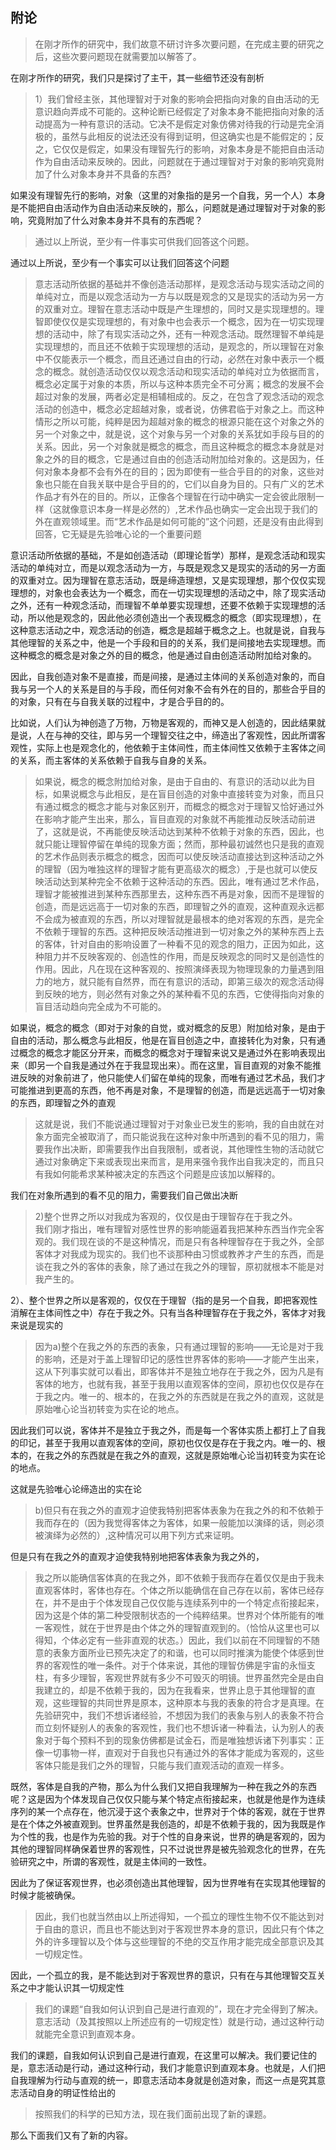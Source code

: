 <h2>附论</h2><blockquote data-pid="rOc0lA9f">在刚才所作的研究中，我们故意不研讨许多次要问题，在完成主要的研究之后，这些次要问题现在就需要加以解答了。</blockquote><p data-pid="yVfFW1Ew">在刚才所作的研究，我们只是探讨了主干，其一些细节还没有剖析</p><blockquote data-pid="v5G_xl9f">1）我们曾经主张，其他理智对于对象的影响会把指向对象的自由活动的无意识趋向弄成不可能的。这种论断已经假定了对象本身不能把指向对象的活动提高为一种有意识的活动。它决不是假定对象仿佛对待我的行动是完全消极的，虽然与此相反的说法还没有得到证明，但这确实也是不能假定的；反之，它仅仅是假定，如果没有理智先行的影响，对象本身是不能把自由活动作为自由活动来反映的。因此，问题就在于通过理智对于对象的影响究竟附加了什么对象本身并不具备的东西?</blockquote><p data-pid="zzLicmMT">如果没有理智先行的影响，对象（这里的对象指的是另一个自我，另一个人）本身是不能把自由活动作为自由活动来反映的，那么，问题就是通过理智对于对象的影响，究竟附加了什么对象本身并不具有的东西呢？</p><blockquote data-pid="1KsjjRXu">通过以上所说，至少有一件事实可供我们回答这个问题。</blockquote><p data-pid="LJG_S42w">通过以上所说，至少有一个事实可以让我们回答这个问题</p><blockquote data-pid="JvTRCaRQ">意志活动所依据的基础并不像创造活动那样，是观念活动与现实活动之间的单纯对立，而是以观念活动为一方与以既是观念的又是现实的活动为另一方的双重对立。理智在意志活动中既是产生理想的，同时又是实现理想的。理智即使仅仅是实现理想的，有对象中也会表示一个概念，因为在一切实现理想的活动中，除了有现实活动之外，还有一种观念活动。既然理智不单纯是实现理想的，而且还不依赖于实现理想的活动，是观念的，所以理智在对象中不仅能表示一个概念，而且还通过自由的行动，必然在对象中表示一个概念的概念。就创造活动仅仅以观念活动和现实活动的单纯对立为依据而言，概念必定属于对象的本质，所以与这种本质完全不可分离；概念的发展不会超过对象的发展，两者必定是相辅相成的。反之，在包含了观念活动的观念活动的创造中，概念必定超越对象，或者说，仿佛君临于对象之上。而这种情形之所以可能，纯粹是因为超越对象的概念的根源只能在这个对象之外的另一个对象之中，就是说，这个对象与另一个对象的关系犹如手段与目的的关系。因此，另一个对象就是概念的概念，而且这种概念的概念本身就是对象之外的目的概念，它是通过自由的创造活动附加给对象的。这是因为，任何对象本身都不会有外在的目的；因为即使有一些合乎目的的对象，这些对象也只能在自我关联中是合乎目的的，它们以自身为目的。只有广义的艺术作品才有外在的目的。所以，正像各个理智在行动中确实一定会彼此限制一样（这就像意识本身一样是必然的）,艺术作品也确实一定会出现于我们的外在直观领域里。而“艺术作品是如何可能的”这个问题，还是没有由此得到回答，它无疑是先验唯心论的一个重要问题</blockquote><p data-pid="Nyel7ofZ">意识活动所依据的基础，不是如创造活动（即理论哲学）那样，是观念活动和现实活动的单纯对立，而是以观念活动为一方，与既是观念又是现实的活动的另一方面的双重对立。因为理智在意志活动，既是缔造理想，又是实现理想，那个仅仅实现理想的，对象也会表达为一个概念，而在一切实现理想的活动之中，除了现实活动之外，还有一种观念活动，而理智不单单要实现理想，还要不依赖于实现理想的活动，所以他是观念的，因此他必须创造出一个表现概念的概念（即实现理想），在这种意志活动之中，观念活动的创造，概念是超越于概念之上。也就是说，自我与其他理智的关系之中，他是一个手段和目的的关系，我们是间接地去实现理想。而这种概念的概念是对象之外的目的概念，他是通过自由创造活动附加给对象的。</p><p data-pid="uxmuqJPB">因此，自我创造对象不是直接，而是间接，是通过主体间的关系创造对象的，而自我与另一个人的关系是目的与手段，而任何对象不会有外在的目的，那些合乎目的的对象，只有在与自我关联的过程中，才是合乎目的的。</p><p data-pid="GRUUzIzs">比如说，人们认为神创造了万物，万物是客观的，而神又是人创造的，因此结果就是说，人在与神的交往，即与另一个理智交往之中，缔造出了客观性，因此所谓客观性，实际上也是观念化的，他依赖于主体间性，而主体间性又依赖于主客体之间的关系，而主客体的关系依赖于自我与自身的关系。</p><blockquote data-pid="5sIUG8gw">如果说，概念的概念附加给对象，是由于自由的、有意识的活动以此为目标，如果说概念与此相反，是在盲目创造的对象中直接转变为对象，而且只有通过概念的概念才能与对象区别开，而概念的概念对于理智又恰好通过外在影响才能产生出来，那么，盲目直观的对象就不再能推动反映活动前进了，这就是说，不再能使反映活动达到某种不依赖于对象的东西，因此，也就只能让理智停留在单纯的现象方面；然而，那种最初诚然也只是我的直观的艺术作品则表示概念的概念，因而可以使反映活动直接达到这种活动之外的理智（因为唯独这样的理智才能有更高级次的概念）,于是也就可以使反映活动达到某种完全不依赖于这种活动的东西。因此，唯有通过艺术作品，理智才能被推进到某种东西那里去，这种东西不再是对象，因而不是理智的创造，而是远远高于一切对象的东西，即理智之外的直观，这种直观永远都不会成为被直观的东西，所以对理智就是最根本的绝对客观的东西，是完全不依赖于理智的东西。这种把反映活动推进到一切对象之外的某种东西上去的客体，针对自由的影响设置了一种看不见的观念的阻力，正因为如此，这种阻力并不反映客观的、创造性的作用，而是反映观念的同时又是创造性的作用。因此，凡在现在这种客观的、按照演绎表现为物理现象的力量遇到阻力的地方，就只能有自然界，而在有意识的活动，即第三级次的观念活动得到反映的地方，则必然有对象之外的某种看不见的东西，它使得指向对象的盲目活动趋向完全成为不可能的。</blockquote><p data-pid="yUhlZccv">如果说，概念的概念（即对于对象的自觉，或对概念的反思）附加给对象，是由于自由的活动，那么概念与此相反，他是在盲目创造之中，直接转化为对象，只有通过概念的概念才能区分开来，而概念的概念对于理智来说又是通过外在影响表现出来（即另一个自我是通过外在于我显现出来）。而在这里，盲目直观的对象不能推进反映的对象前进了，他只能使人们留在单纯的现象，而唯有通过艺术品，我们才可能推进到更高的东西，他不再是对象，不是理智的创造，而是远远高于一切对象的东西，即理智之外的直观</p><blockquote data-pid="5D0rTO7C">这就是说，我们不能说通过理智对于对象业已发生的影响，我的自由就在对象方面完全被取消了，而只能说我在这种对象中所遇到的看不见的阻力，需要我作出决断，即需要我作出自我限制，或者说，其他理性生物的活动就它通过对象确定下来或表现出来而言，是用来强令我作出自我决定的，而且只有我如何能希求某种被决定的东西这个问题是应该加以解释的。</blockquote><p data-pid="2gwgVWdM">我们在对象所遇到的看不见的阻力，需要我们自己做出决断</p><blockquote data-pid="AlszPWWD">2)整个世界之所以对我成为客观的，仅仅是由于理智存在于我之外。<br>我们刚才指出，唯有理智对感性世界的影响能逼着我把某种东西当作完全客观的。我们现在谈的不是这种情况，而是只有各种理智存在于我之外，全部客体才对我成为现实的。我们也不谈那种由习惯或教养才产生的东西，而是谈在我之外的客体的表象，除了通过在我之外的理智，原初就根本不能是对我产生的。</blockquote><p data-pid="uDE56Kqp">2）、整个世界之所以是客观的，仅仅在于理智（指的是另一个自我，即把客观性消解在主体间性之中）存在于我之外。只有当各种理智存在于我之外，客体才对我来说是现实的</p><blockquote data-pid="qlnRxqTp">因为a)整个在我之外的东西的表象，只有通过理智的影响——无论是对于我的影响，还是对于盖上理智印记的感性世界客体的影响——才能产生出来，这从下列事实就可以看出，即客体并不是独立地存在于我之外，因为凡是有客体的地方，也就有我，甚至于我用以直观客体的空间，原初也仅仅是存在于我之内。唯一的、根本的，在我之外的东西就是在我之外的直观，这就是原始唯心论当初转变为实在论的地点。</blockquote><p data-pid="xJKBZnv9">因此我们可以说，客体并不是独立于我之外，而是每一个客体实质上都打上了自我的印记，甚至于我用以直观客体的空间，原初也仅仅是存在于我之内。唯一的、根本的，在我之外的东西就是在我之外的直观，这就是原始唯心论当初转变为实在论的地点。</p><p data-pid="65TjJqIj">这就是先验唯心论缔造出的实在论</p><blockquote data-pid="zvFsRaEd">b)但只有在我之外的直观才迫使我特别把客体表象为在我之外的和不依赖于我而存在的（因为我觉得客体之为客体，如果一般能加以演绎的话，则必须被演绎为必然的）,这种情况可以用下列方式来证明。</blockquote><p data-pid="xbE4VnV6">但是只有在我之外的直观才迫使我特别地把客体表象为我之外的，</p><blockquote data-pid="arydZFVB">我之所以能确信客体真的在我之外，即不依赖于我而存在着仅仅是由于我未直观客体时，客体也存在。个体之所以能确信在自己存在以前，客体已经存在，并不是由于个体发现自己仅仅能与连续系列中的一个特定点衔接起来，因为这是个体的第二种受限制状态的一个纯粹结果。世界对个体所能有的唯一客观性，就在于世界是由个体之外的理智直观到的。（恰恰从这里也可以得知，个体必定有一些非直观的状态。）因此，我们以前在不同理智的不随意的表象方面所业已预先决定了的和谐，也可以同时推演为能使个体感到世界的客观性的唯一条件。对于个体来说，其他的理智仿佛是宇宙的永恒支柱，有多少理智，客观世界就有多少不可毁灭的明镜。世界虽然完全是由自我建立的，却是不依赖于我的，因为在我看来，世界止息于其他理智的直观，这些理智的共同世界是原本，这种原本与我的表象的符合才是真理。在先验研究中，我们不想诉诸经验，不想因为我们的表象与别人的表象不符合而立刻怀疑别人的表象的客观性，我们也不想诉诸一种看法，认为别人的表象对于每个预料不到的现象仿佛都是试金石，而是唯独想诉诸下列事实：正像一切事物一样，直观对于自我也只有通过外的客体才能成为客观的，这些客体只能是我们之外的理智，只能与我们直观活动的直观一样多。</blockquote><p data-pid="KMsc_Pqr">既然，客体是自我的产物，那么为什么我们又把自我理解为一种在我之外的东西呢？这是因为个体发现自己仅仅只能与某个特定点衔接起来，也就是他是作为连续序列的某一个点存在，他沉浸于这个表象之中，世界对于个体的客观，就在于世界是在个体之外被直观到。世界虽然是我创造的，却是不依赖于我的，因为我既是作为个性的我，也是作为先验的我。对于个性的自身来说，世界的确是客观的，因为其他的理智同样确保着世界的客观性，只不过说世界是被先验观念化的世界，在先验研究之中，所谓的客观性，就是主体间的一致性。</p><p data-pid="ozYWIREL">因此为了保证客观世界，也必须创造出其他理智，因为世界唯有在实现其他理智的时候才能被确保。</p><blockquote data-pid="9UaPe0rE">因此，我们也就当然由以上所述得知，一个孤立的理性生物不仅不能达到对于自由的意识，而且也不能达到对于客观世界本身的意识，因此只有个体之外的许多理智以及个体与这些理智的不绝的交互作用才能完成全部意识及其一切规定性。</blockquote><p data-pid="B1i5X4cs">因此，一个孤立的我，是不能达到对于客观世界的意识，只有在与其他理智交互关系之中才能认识其一切规定性</p><blockquote data-pid="sp9LkcN9">我们的课题“自我如何认识到自己是进行直观的”，现在才完全得到了解决。意志活动（及其按照以上所述应有的一切规定性）就是行动，通过这种行动就能完全意识到直观本身。</blockquote><p data-pid="C7ppWU7e">我们的课题，自我如何认识到自己是进行直观，在这里可以解决。我们要记住的是，意志活动是行动，通过这种行动，我们才能意识到直观本身。也就是，人们把自我理解为行动与直观的统一，即意志活动本身就是创造对象，而这一点是究其意志活动自身的明证性给出的</p><blockquote data-pid="tNKI7G_T">按照我们的科学的已知方法，现在我们面前出现了新的课题。</blockquote><p data-pid="1tnGENnN">那么下面我们又有了新的内容。</p><p></p>
